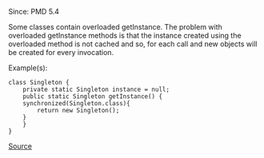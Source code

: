Since: PMD 5.4

Some classes contain overloaded getInstance. The problem with overloaded getInstance methods
is that the instance created using the overloaded method is not cached and so, 
 for each call and new objects will be created for every invocation.

Example(s):
```
class Singleton {
	private static Singleton instance = null;
	public static Singleton getInstance() {
	synchronized(Singleton.class){
		return new Singleton();					
	}
	}
}
```

[Source](https://pmd.github.io/pmd-5.5.4/pmd-java/rules/java/design.html#SingletonClassReturningNewInstance)
